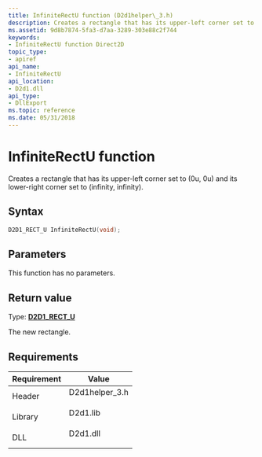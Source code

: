 ```yaml
---
title: InfiniteRectU function (D2d1helper\_3.h)
description: Creates a rectangle that has its upper-left corner set to (0u, 0u) and its lower-right corner set to (infinity, infinity).
ms.assetid: 9d8b7874-5fa3-d7aa-3289-303e88c2f744
keywords:
- InfiniteRectU function Direct2D
topic_type:
- apiref
api_name:
- InfiniteRectU
api_location:
- D2d1.dll
api_type:
- DllExport
ms.topic: reference
ms.date: 05/31/2018
---
```


# InfiniteRectU function

Creates a rectangle that has its upper-left corner set to (0u, 0u) and its lower-right corner set to (infinity, infinity).

## Syntax


```C++
D2D1_RECT_U InfiniteRectU(void);
```



## Parameters

This function has no parameters.

## Return value

Type: **[**D2D1\_RECT\_U**](d2d1-rect-u.md)**

The new rectangle.

## Requirements



| Requirement | Value |
|--------------------|--------------------------------------------------------------------------------------------|
| Header<br/>  | <dl> <dt>D2d1helper\_3.h</dt> </dl> |
| Library<br/> | <dl> <dt>D2d1.lib</dt> </dl>        |
| DLL<br/>     | <dl> <dt>D2d1.dll</dt> </dl>        |



 

 





